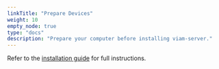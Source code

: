 ```yaml
---
linkTitle: "Prepare Devices"
weight: 10
empty_node: true
type: "docs"
description: "Prepare your computer before installing viam-server."
---
```


Refer to the [installation guide](../) for full instructions.

<!-- This page is only accessible by manually accessing the /installation/prepare link -->
